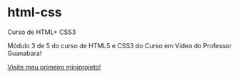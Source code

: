 # html-css
 Curso de HTML+ CSS3
 
 Módulo 3 de 5 do curso de HTML5 e CSS3 do Curso em Vídeo do Professor Guanabara!

 <a href="https://antoniowelton.github.io/html-css/exercicio/desafios/desafio-10-android/android.html" target="_blank">Visite meu primeiro miniprojeto!</a>